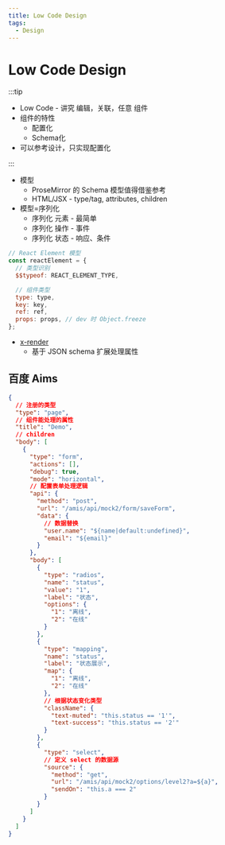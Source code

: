 ```yaml
---
title: Low Code Design
tags:
  - Design
---
```


# Low Code Design

:::tip

- Low Code - 讲究 编辑，关联，任意 组件
- 组件的特性
  - 配置化
  - Schema化
- 可以参考设计，只实现配置化

:::


- 模型
  - ProseMirror 的 Schema 模型值得借鉴参考
  - HTML/JSX - type/tag, attributes, children
- 模型=序列化
  - 序列化 元素 - 最简单
  - 序列化 操作 - 事件
  - 序列化 状态 - 响应、条件

```js
// React Element 模型
const reactElement = {
  // 类型识别
  $$typeof: REACT_ELEMENT_TYPE,

  // 组件类型
  type: type,
  key: key,
  ref: ref,
  props: props, // dev 时 Object.freeze
};
```

- [x-render](../x-render.md)
  - 基于 JSON schema 扩展处理属性

## 百度 Aims

```json
{
  // 注册的类型
  "type": "page",
  // 组件能处理的属性
  "title": "Demo",
  // children
  "body": [
    {
      "type": "form",
      "actions": [],
      "debug": true,
      "mode": "horizontal",
      // 配置表单处理逻辑
      "api": {
        "method": "post",
        "url": "/amis/api/mock2/form/saveForm",
        "data": {
          // 数据替换
          "user.name": "${name|default:undefined}",
          "email": "${email}"
        }
      },
      "body": [
        {
          "type": "radios",
          "name": "status",
          "value": "1",
          "label": "状态",
          "options": {
            "1": "离线",
            "2": "在线"
          }
        },
        {
          "type": "mapping",
          "name": "status",
          "label": "状态展示",
          "map": {
            "1": "离线",
            "2": "在线"
          },
          // 根据状态变化类型
          "className": {
            "text-muted": "this.status == '1'",
            "text-success": "this.status == '2'"
          }
        },
        {
          "type": "select",
          // 定义 select 的数据源
          "source": {
            "method": "get",
            "url": "/amis/api/mock2/options/level2?a=${a}",
            "sendOn": "this.a === 2"
          }
        }
      ]
    }
  ]
}
```
